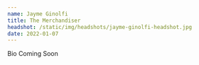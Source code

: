 ```yaml
---
name: Jayme Ginolfi
title: The Merchandiser
headshot: /static/img/headshots/jayme-ginolfi-headshot.jpg
date: 2022-01-07
---
```


Bio Coming Soon
